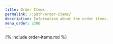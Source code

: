 ```yaml
---
title: Order Items
permalink: /:path/order-items/
description: Information about the order items.
menu_order: 2300
---
```


{% include order-items.md %}
